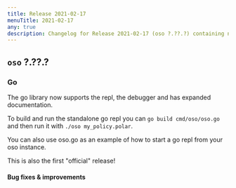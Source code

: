 ```yaml
---
title: Release 2021-02-17
menuTitle: 2021-02-17
any: true
description: Changelog for Release 2021-02-17 (oso ?.??.?) containing new features, bug fixes, and more.
---
```


## `oso` ?.??.?

### Go

The go library now supports the repl, the debugger and has expanded documentation.

To build and run the standalone go repl you can `go build cmd/oso/oso.go` and then run it with `./oso my_policy.polar`.

You can also use oso.go as an example of how to start a go repl from your oso instance.

This is also the first "official" release!

#### Bug fixes & improvements

